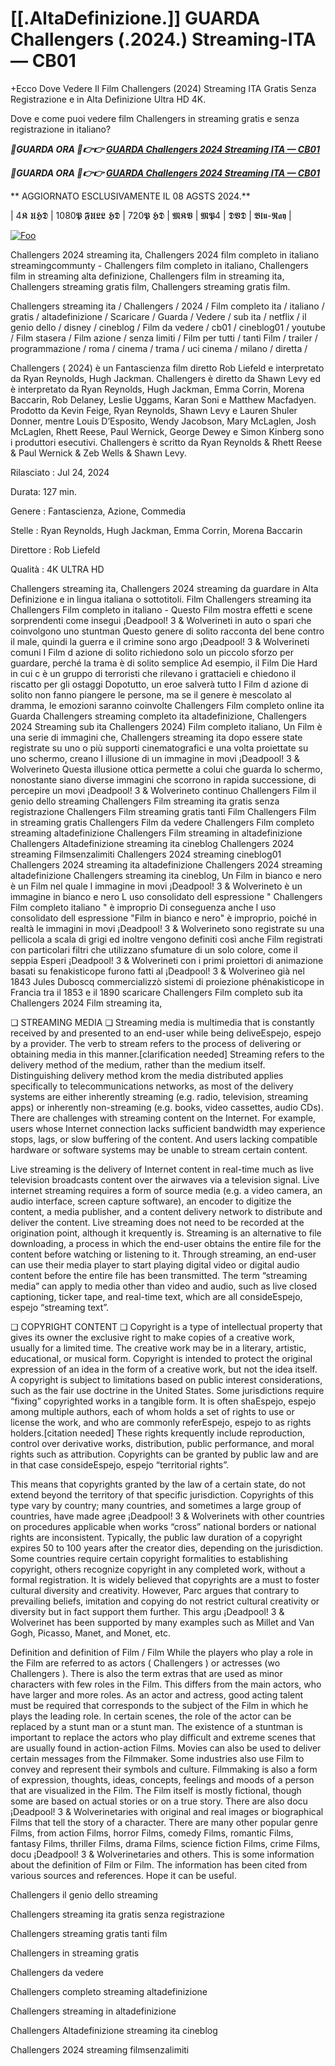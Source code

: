 <h1 tabindex="-1" class="heading-element" dir="auto">[[.AltaDefinizione.]] GUARDA Challengers  (.2024.) Streaming-ITA — CB01</h1>

+Ecco Dove Vedere Il Film Challengers  (2024) Streaming ITA Gratis Senza Registrazione e in Alta Definizione Ultra HD 4K.

Dove e come puoi vedere film Challengers  in streaming gratis e senza registrazione in italiano?

<p><b><I>🔴GUARDA ORA 🔴👉👉 <a href="https://megavids.online/movie/937287/challengers-gitcuy" rel="noopener">GUARDA Challengers  2024 Streaming ITA — CB01</a></I></b></p>

<p><b><I>🔴GUARDA ORA 🔴👉👉 <a href="https://megavids.online/movie/937287/challengers-gitcuy" rel="noopener">GUARDA Challengers  2024 Streaming ITA — CB01</a></I></b></p>

** AGGIORNATO ESCLUSIVAMENTE IL 08 AGSTS 2024.**

| 4𝕶 𝖀𝕳𝕯 | 1080𝕻 𝕱𝖀𝕷𝕷 𝕳𝕯 | 720𝕻 𝕳𝕯 | 𝕸𝕶𝖁 | 𝕸𝕻4 | 𝕯𝖁𝕯 | 𝕭𝖑𝖚-𝕽𝖆𝖞 |

<a href="https://megavids.online/movie/937287/challengers-gitcuy" rel="nofollow"><img src="https://camo.githubusercontent.com/917e6ed5c302499242165dcc02bdbce85c075fd21b35918eb9c0b771855261b8/68747470733a2f2f7374617469632e7769787374617469632e636f6d2f6d656469612f6232343966395f61646163386637306662336634356238383639313639366337376465313866337e6d76322e676966" alt="Foo" style="max-width: 100%;"></a>


Challengers  2024 streaming ita, Challengers  2024 film completo in italiano streamingcommunty - Challengers  film completo in italiano, Challengers  film in streaming alta definizione, Challengers  film in streaming ita, Challengers  streaming gratis film, Challengers  streaming gratis film.

Challengers  streaming ita / Challengers  / 2024 / Film completo ita / italiano / gratis / altadefinizione / Scaricare / Guarda / Vedere / sub ita / netflix / il genio dello / disney / cineblog / Film da vedere / cb01 / cineblog01 / youtube / Film stasera / Film azione / senza limiti / Film per tutti / tanti Film / trailer / programmazione / roma / cinema / trama / uci cinema / milano / diretta /

Challengers  ( 2024) è un Fantascienza film diretto Rob Liefeld e interpretato da Ryan Reynolds, Hugh Jackman. Challengers  è diretto da Shawn Levy ed è interpretato da Ryan Reynolds, Hugh Jackman, Emma Corrin, Morena Baccarin, Rob Delaney, Leslie Uggams, Karan Soni e Matthew Macfadyen. Prodotto da Kevin Feige, Ryan Reynolds, Shawn Levy e Lauren Shuler Donner, mentre Louis D’Esposito, Wendy Jacobson, Mary McLaglen, Josh McLaglen, Rhett Reese, Paul Wernick, George Dewey e Simon Kinberg sono i produttori esecutivi. Challengers  è scritto da Ryan Reynolds & Rhett Reese & Paul Wernick & Zeb Wells & Shawn Levy.

Rilasciato : Jul 24, 2024

Durata: 127 min.

Genere : Fantascienza, Azione, Commedia

Stelle : Ryan Reynolds, Hugh Jackman, Emma Corrin, Morena Baccarin

Direttore : Rob Liefeld

Qualità : 4K ULTRA HD

Challengers  streaming ita, Challengers  2024 streaming da guardare in Alta Definizione e in lingua italiana o sottotitoli. Film Challengers  streaming ita Challengers  Film completo in italiano - Questo Film mostra effetti e scene sorprendenti come insegui ¡Deadpool! 3 & Wolverineti in auto o spari che coinvolgono uno stuntman Questo genere di solito racconta del bene contro il male, quindi la guerra e il crimine sono argo ¡Deadpool! 3 & Wolverineti comuni I Film d azione di solito richiedono solo un piccolo sforzo per guardare, perché la trama è di solito semplice Ad esempio, il Film Die Hard in cui c è un gruppo di terroristi che rilevano i grattacieli e chiedono il riscatto per gli ostaggi Dopotutto, un eroe salverà tutto I Film d azione di solito non fanno piangere le persone, ma se il genere è mescolato al dramma, le emozioni saranno coinvolte Challengers  Film completo online ita Guarda Challengers  streaming completo ita altadefinizione, Challengers  2024 Streaming sub ita Challengers  2024) Film completo italiano, Un Film è una serie di immagini che, Challengers  streaming ita dopo essere state registrate su uno o più supporti cinematografici e una volta proiettate su uno schermo, creano l illusione di un immagine in movi ¡Deadpool! 3 & Wolverineto Questa illusione ottica permette a colui che guarda lo schermo, nonostante siano diverse immagini che scorrono in rapida successione, di percepire un movi ¡Deadpool! 3 & Wolverineto continuo Challengers  Film il genio dello streaming Challengers  Film streaming ita gratis senza registrazione Challengers  Film streaming gratis tanti Film Challengers  Film in streaming gratis Challengers  Film da vedere Challengers  Film completo streaming altadefinizione Challengers  Film streaming in altadefinizione Challengers  Altadefinizione streaming ita cineblog Challengers  2024 streaming Filmsenzalimiti Challengers  2024 streaming cineblog01 Challengers  2024 streaming ita altadefinizione Challengers  2024 streaming altadefinizione Challengers  streaming ita cineblog, Un Film in bianco e nero è un Film nel quale l immagine in movi ¡Deadpool! 3 & Wolverineto è un immagine in bianco e nero L uso consolidato dell espressione " Challengers  Film completo italiano " è improprio Di conseguenza anche l uso consolidato dell espressione "Film in bianco e nero" è improprio, poiché in realtà le immagini in movi ¡Deadpool! 3 & Wolverineto sono registrate su una pellicola a scala di grigi ed inoltre vengono definiti così anche Film registrati con particolari filtri che utilizzano sfumature di un solo colore, come il seppia Esperi ¡Deadpool! 3 & Wolverineti con i primi proiettori di animazione basati su fenakisticope furono fatti al ¡Deadpool! 3 & Wolverineo già nel 1843 Jules Duboscq commercializzò sistemi di proiezione phénakisticope in Francia tra il 1853 e il 1890 scaricare Challengers  Film completo sub ita Challengers  2024 Film streaming ita,

❏ STREAMING MEDIA ❏ Streaming media is multimedia that is constantly received by and presented to an end-user while being deliveEspejo, espejo by a provider. The verb to stream refers to the process of delivering or obtaining media in this manner.[clarification needed] Streaming refers to the delivery method of the medium, rather than the medium itself. Distinguishing delivery method krom the media distributed applies specifically to telecommunications networks, as most of the delivery systems are either inherently streaming (e.g. radio, television, streaming apps) or inherently non-streaming (e.g. books, video cassettes, audio CDs). There are challenges with streaming content on the Internet. For example, users whose Internet connection lacks sufficient bandwidth may experience stops, lags, or slow buffering of the content. And users lacking compatible hardware or software systems may be unable to stream certain content.

Live streaming is the delivery of Internet content in real-time much as live television broadcasts content over the airwaves via a television signal. Live internet streaming requires a form of source media (e.g. a video camera, an audio interface, screen capture software), an encoder to digitize the content, a media publisher, and a content delivery network to distribute and deliver the content. Live streaming does not need to be recorded at the origination point, although it krequently is. Streaming is an alternative to file downloading, a process in which the end-user obtains the entire file for the content before watching or listening to it. Through streaming, an end-user can use their media player to start playing digital video or digital audio content before the entire file has been transmitted. The term “streaming media” can apply to media other than video and audio, such as live closed captioning, ticker tape, and real-time text, which are all consideEspejo, espejo “streaming text”.

❏ COPYRIGHT CONTENT ❏ Copyright is a type of intellectual property that gives its owner the exclusive right to make copies of a creative work, usually for a limited time. The creative work may be in a literary, artistic, educational, or musical form. Copyright is intended to protect the original expression of an idea in the form of a creative work, but not the idea itself. A copyright is subject to limitations based on public interest considerations, such as the fair use doctrine in the United States. Some jurisdictions require “fixing” copyrighted works in a tangible form. It is often shaEspejo, espejo among multiple authors, each of whom holds a set of rights to use or license the work, and who are commonly referEspejo, espejo to as rights holders.[citation needed] These rights krequently include reproduction, control over derivative works, distribution, public performance, and moral rights such as attribution. Copyrights can be granted by public law and are in that case consideEspejo, espejo “territorial rights”.

This means that copyrights granted by the law of a certain state, do not extend beyond the territory of that specific jurisdiction. Copyrights of this type vary by country; many countries, and sometimes a large group of countries, have made agree ¡Deadpool! 3 & Wolverinets with other countries on procedures applicable when works “cross” national borders or national rights are inconsistent. Typically, the public law duration of a copyright expires 50 to 100 years after the creator dies, depending on the jurisdiction. Some countries require certain copyright formalities to establishing copyright, others recognize copyright in any completed work, without a formal registration. It is widely believed that copyrights are a must to foster cultural diversity and creativity. However, Parc argues that contrary to prevailing beliefs, imitation and copying do not restrict cultural creativity or diversity but in fact support them further. This argu ¡Deadpool! 3 & Wolverinet has been supported by many examples such as Millet and Van Gogh, Picasso, Manet, and Monet, etc.

Definition and definition of Film / Film While the players who play a role in the Film are referred to as actors ( Challengers ) or actresses (wo Challengers ). There is also the term extras that are used as minor characters with few roles in the Film. This differs from the main actors, who have larger and more roles. As an actor and actress, good acting talent must be required that corresponds to the subject of the Film in which he plays the leading role. In certain scenes, the role of the actor can be replaced by a stunt man or a stunt man. The existence of a stuntman is important to replace the actors who play difficult and extreme scenes that are usually found in action-action Films. Movies can also be used to deliver certain messages from the Filmmaker. Some industries also use Film to convey and represent their symbols and culture. Filmmaking is also a form of expression, thoughts, ideas, concepts, feelings and moods of a person that are visualized in the Film. The Film itself is mostly fictional, though some are based on actual stories or on a true story. There are also docu ¡Deadpool! 3 & Wolverinetaries with original and real images or biographical Films that tell the story of a character. There are many other popular genre Films, from action Films, horror Films, comedy Films, romantic Films, fantasy Films, thriller Films, drama Films, science fiction Films, crime Films, docu ¡Deadpool! 3 & Wolverinetaries and others. This is some information about the definition of Film or Film. The information has been cited from various sources and references. Hope it can be useful.

Challengers  il genio dello streaming

Challengers  streaming ita gratis senza registrazione

Challengers  streaming gratis tanti film

Challengers  in streaming gratis

Challengers  da vedere

Challengers  completo streaming altadefinizione

Challengers  streaming in altadefinizione

Challengers  Altadefinizione streaming ita cineblog

Challengers  2024 streaming filmsenzalimiti
